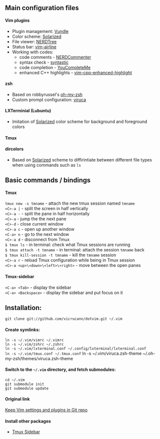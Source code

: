 ## Main configuration files

#### Vim plugins
* Plugin management: [Vundle](https://github.com/VundleVim/Vundle.vim)
* Color scheme: [Solarized](https://github.com/altercation/vim-colors-solarized)
* File viewer: [NERDTree](https://github.com/scrooloose/nerdtree)
* Status bar: [vim-airline](https://github.com/bling/vim-airline)
* Working with codes: 
  * code comments - [NERDCommenter](https://github.com/scrooloose/nerdcommenter) 
  * syntax check - [syntastic](https://github.com/scrooloose/syntastic) 
  * code completion - [YouCompleteMe](https://github.com/Valloric/YouCompleteMe)
  * enhanced C++ highlights - [vim-cpp-enhanced-highlight](https://github.com/octol/vim-cpp-enhanced-highlight)

#### zsh
* Based on robbyrussel's [oh-my-zsh](https://github.com/robbyrussell/oh-my-zsh)  
* Custom prompt configuration: [viruca]()

#### LXTerminial (Lubuntu)
* Imitation of [Solarized](https://github.com/altercation/vim-colors-solarized) color scheme for background and foreground colors

#### Tmux

#### dircolors
* Based on [Solarized](https://github.com/altercation/vim-colors-solarized) scheme to diffirintiate between different file types when using commands such as `ls`

## Basic commands / bindings

#### Tmux

`tmux new -s tmname` - attach the new tmux session named `tmname`  
`<C>-a |` - split the screen in half vertically  
`<C>-a -` - split the pane in half horizontally  
`<C>-a` - jump the the next pane  
`<C>-d` - close current window  
`<C>-a c` - open up another window  
`<C-a> n` - go to the next window  
`<C>-a d` - disconnect from Tmux  
`$ tmux ls` - in terminal: check what Tmux sessions are running  
`$ tmux attach -t tmname` - in terminal: attach the session `tmname` back  
`$ tmux kill-session -t tmname` - kill the `tmname` session  
`<C>-a r` - reload Tmux configuration while being in Tmux session  
`<C>-a <up>\<down>\<left>\<right>` - move between the open panes  

#### Tmux-sidebar

`<C-a> <Tab>` - display the sidebar  
`<C-a> <Backspace>` - display the sidebar and put focus on it  

## Installation:  

`git clone git://github.com/vicrucann/dotvim.git ~/.vim`

#### Create symlinks:  

`ln -s ~/.vim/vimrc ~/.vimrc`  
`ln -s ~/.vim/zshrc ~/.zshrc`  
`ln -s ~/.vim/lxterminal.conf ~/.config/lxterminal/lxterminal.conf`  
`ln -s ~/.vim/tmux.conf ~/.tmux.conf`
ln -s ~/.vim/viruca.zsh-theme ~/.oh-my-zsh/themes/viruca.zsh-theme

#### Switch to the `~/.vim` directory, and fetch submodules:

`cd ~/.vim`  
`git submodule init`  
`git submodule update`

#### Original link  

[Keep Vim settings and plugins in Git repo](http://dudarev.com/blog/keep-vim-settings-and-plugins-in-git-repo/)

#### Install other packages  

* [Tmux Sidebar](https://github.com/tmux-plugins/tmux-sidebar)
